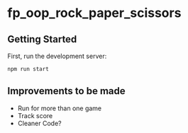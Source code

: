 # fp_oop_rock_paper_scissors

## Getting Started

First, run the development server:

```bash
npm run start
```

## Improvements to be made

- Run for more than one game
- Track score
- Cleaner Code?

